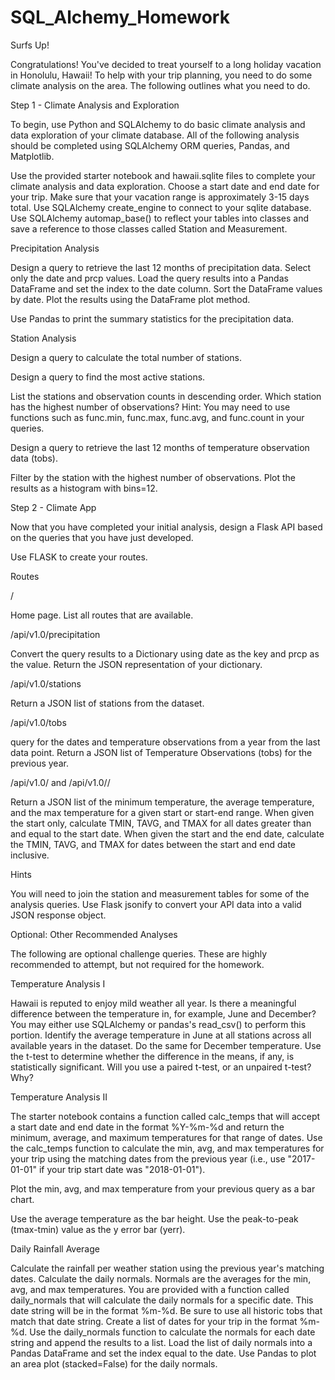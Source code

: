 # SQL_Alchemy_Homework
Surfs Up!



Congratulations! You've decided to treat yourself to a long holiday vacation in Honolulu, Hawaii! To help with your trip planning, you need to do some climate analysis on the area. The following outlines what you need to do.


Step 1 - Climate Analysis and Exploration

To begin, use Python and SQLAlchemy to do basic climate analysis and data exploration of your climate database. All of the following analysis should be completed using SQLAlchemy ORM queries, Pandas, and Matplotlib.


Use the provided starter notebook and hawaii.sqlite files to complete your climate analysis and data exploration.
Choose a start date and end date for your trip. Make sure that your vacation range is approximately 3-15 days total.
Use SQLAlchemy create_engine to connect to your sqlite database.
Use SQLAlchemy automap_base() to reflect your tables into classes and save a reference to those classes called Station and Measurement.



Precipitation Analysis


Design a query to retrieve the last 12 months of precipitation data.
Select only the date and prcp values.
Load the query results into a Pandas DataFrame and set the index to the date column.
Sort the DataFrame values by date.
Plot the results using the DataFrame plot method.

Use Pandas to print the summary statistics for the precipitation data.

Station Analysis

Design a query to calculate the total number of stations.

Design a query to find the most active stations.

List the stations and observation counts in descending order.
Which station has the highest number of observations?
Hint: You may need to use functions such as func.min, func.max, func.avg, and func.count in your queries.

Design a query to retrieve the last 12 months of temperature observation data (tobs).

Filter by the station with the highest number of observations.
Plot the results as a histogram with bins=12.

Step 2 - Climate App

Now that you have completed your initial analysis, design a Flask API based on the queries that you have just developed.

Use FLASK to create your routes.

Routes

/

Home page.
List all routes that are available.

/api/v1.0/precipitation

Convert the query results to a Dictionary using date as the key and prcp as the value.
Return the JSON representation of your dictionary.

/api/v1.0/stations

Return a JSON list of stations from the dataset.

/api/v1.0/tobs

query for the dates and temperature observations from a year from the last data point.
Return a JSON list of Temperature Observations (tobs) for the previous year.

/api/v1.0/<start> and /api/v1.0/<start>/<end>

Return a JSON list of the minimum temperature, the average temperature, and the max temperature for a given start or start-end range.
When given the start only, calculate TMIN, TAVG, and TMAX for all dates greater than and equal to the start date.
When given the start and the end date, calculate the TMIN, TAVG, and TMAX for dates between the start and end date inclusive.

Hints

You will need to join the station and measurement tables for some of the analysis queries.
Use Flask jsonify to convert your API data into a valid JSON response object.

Optional: Other Recommended Analyses

The following are optional challenge queries. These are highly recommended to attempt, but not required for the homework.

Temperature Analysis I

Hawaii is reputed to enjoy mild weather all year. Is there a meaningful difference between the temperature in, for example, June and December?
You may either use SQLAlchemy or pandas's read_csv() to perform this portion.
Identify the average temperature in June at all stations across all available years in the dataset. Do the same for December temperature.
Use the t-test to determine whether the difference in the means, if any, is statistically significant. Will you use a paired t-test, or an unpaired t-test? Why?

Temperature Analysis II

The starter notebook contains a function called calc_temps that will accept a start date and end date in the format %Y-%m-%d and return the minimum, average, and maximum temperatures for that range of dates.
Use the calc_temps function to calculate the min, avg, and max temperatures for your trip using the matching dates from the previous year (i.e., use "2017-01-01" if your trip start date was "2018-01-01").

Plot the min, avg, and max temperature from your previous query as a bar chart.

Use the average temperature as the bar height.
Use the peak-to-peak (tmax-tmin) value as the y error bar (yerr).

Daily Rainfall Average

Calculate the rainfall per weather station using the previous year's matching dates.
Calculate the daily normals. Normals are the averages for the min, avg, and max temperatures.
You are provided with a function called daily_normals that will calculate the daily normals for a specific date. This date string will be in the format %m-%d. Be sure to use all historic tobs that match that date string.
Create a list of dates for your trip in the format %m-%d. Use the daily_normals function to calculate the normals for each date string and append the results to a list.
Load the list of daily normals into a Pandas DataFrame and set the index equal to the date.
Use Pandas to plot an area plot (stacked=False) for the daily normals.
